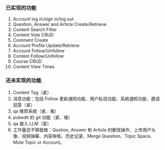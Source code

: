### 已实现的功能

1. Account log in/sign in/log out
2. Question, Answer and Article Create/Retrieve
3. Content Search Filter
4. Content Vote CRUD
5. Comment Create
6. Account Profile Update/Retrieve
7. Account Follow/Unfollow
8. Content Follow/Unfollow
9. Course CRUD
10. Content View Times

### 还未实现的功能

1. Content Tag（紧）
2. 消息功能：包括 Follow 更新通知功能、用户私信功能、系统通知功能、邀请回答（紧）
3. qa 推荐系统（紧、难）
4. pubedit 的 git 功能（紧、难）
5. qa 接入 LLM（紧）
6. 工作量还不够就做：Qustion, Answer 和 Article 的删改操作、上传用户头像、视频弹幕、内容审核、历史记录、Merge Question、Topic Space、Mute Topic or Account。


